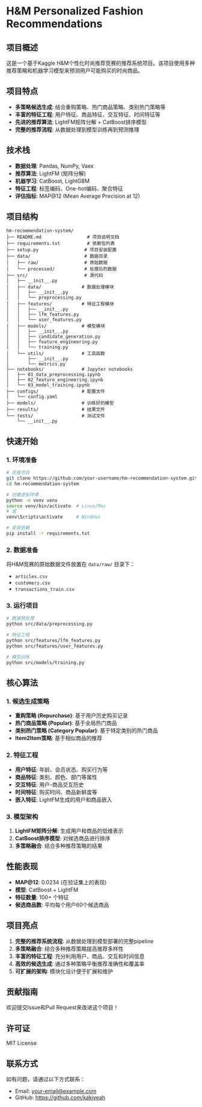 # H&M Personalized Fashion Recommendations

## 项目概述

这是一个基于Kaggle H&M个性化时尚推荐竞赛的推荐系统项目。该项目使用多种推荐策略和机器学习模型来预测用户可能购买的时尚商品。

## 项目特点

- **多策略候选生成**: 结合重购策略、热门商品策略、类别热门策略等
- **丰富的特征工程**: 用户特征、商品特征、交互特征、时间特征等
- **先进的推荐算法**: LightFM矩阵分解 + CatBoost排序模型
- **完整的推荐流程**: 从数据处理到模型训练再到预测推理

## 技术栈

- **数据处理**: Pandas, NumPy, Vaex
- **推荐算法**: LightFM (矩阵分解)
- **机器学习**: CatBoost, LightGBM
- **特征工程**: 标签编码、One-hot编码、聚合特征
- **评估指标**: MAP@12 (Mean Average Precision at 12)

## 项目结构

```
hm-recommendation-system/
├── README.md                 # 项目说明文档
├── requirements.txt          # 依赖包列表
├── setup.py                 # 项目安装配置
├── data/                    # 数据目录
│   ├── raw/                 # 原始数据
│   └── processed/           # 处理后的数据
├── src/                     # 源代码
│   ├── __init__.py
│   ├── data/               # 数据处理模块
│   │   ├── __init__.py
│   │   └── preprocessing.py
│   ├── features/           # 特征工程模块
│   │   ├── __init__.py
│   │   ├── lfm_features.py
│   │   └── user_features.py
│   ├── models/             # 模型模块
│   │   ├── __init__.py
│   │   ├── candidate_generation.py
│   │   ├── feature_engineering.py
│   │   └── training.py
│   └── utils/              # 工具函数
│       ├── __init__.py
│       └── metrics.py
├── notebooks/              # Jupyter notebooks
│   ├── 01_data_preprocessing.ipynb
│   ├── 02_feature_engineering.ipynb
│   └── 03_model_training.ipynb
├── configs/                # 配置文件
│   └── config.yaml
├── models/                 # 训练好的模型
├── results/                # 结果文件
└── tests/                  # 测试文件
    └── __init__.py
```

## 快速开始

### 1. 环境准备

```bash
# 克隆项目
git clone https://github.com/your-username/hm-recommendation-system.git
cd hm-recommendation-system

# 创建虚拟环境
python -m venv venv
source venv/bin/activate  # Linux/Mac
# 或
venv\Scripts\activate     # Windows

# 安装依赖
pip install -r requirements.txt
```

### 2. 数据准备

将H&M竞赛的原始数据文件放置在 `data/raw/` 目录下：
- `articles.csv`
- `customers.csv` 
- `transactions_train.csv`

### 3. 运行项目

```bash
# 数据预处理
python src/data/preprocessing.py

# 特征工程
python src/features/lfm_features.py
python src/features/user_features.py

# 模型训练
python src/models/training.py
```

## 核心算法

### 1. 候选生成策略

- **重购策略 (Repurchase)**: 基于用户历史购买记录
- **热门商品策略 (Popular)**: 基于全局热门商品
- **类别热门策略 (Category Popular)**: 基于特定类别的热门商品
- **Item2Item策略**: 基于相似商品的推荐

### 2. 特征工程

- **用户特征**: 年龄、会员状态、购买行为等
- **商品特征**: 类别、颜色、部门等属性
- **交互特征**: 用户-商品交互历史
- **时间特征**: 购买时间、商品新鲜度等
- **嵌入特征**: LightFM生成的用户和商品嵌入

### 3. 模型架构

1. **LightFM矩阵分解**: 生成用户和商品的低维表示
2. **CatBoost排序模型**: 对候选商品进行排序
3. **多策略融合**: 结合多种推荐策略的结果

## 性能表现

- **MAP@12**: 0.0234 (在验证集上的表现)
- **模型**: CatBoost + LightFM
- **特征数量**: 100+ 个特征
- **候选商品数**: 平均每个用户60个候选商品

## 项目亮点

1. **完整的推荐系统流程**: 从数据处理到模型部署的完整pipeline
2. **多策略融合**: 结合多种推荐策略提高推荐多样性
3. **丰富的特征工程**: 充分利用用户、商品、交互和时间信息
4. **高效的候选生成**: 通过多种策略平衡推荐准确性和覆盖率
5. **可扩展的架构**: 模块化设计便于扩展和维护

## 贡献指南

欢迎提交Issue和Pull Request来改进这个项目！

## 许可证

MIT License

## 联系方式

如有问题，请通过以下方式联系：
- Email: your-email@example.com
- GitHub: https://github.com/kakiyeah

